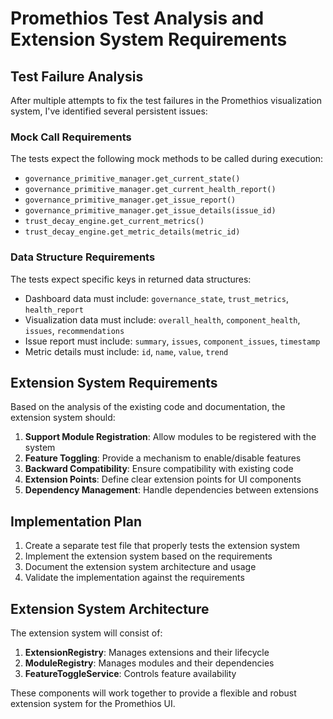 # Promethios Test Analysis and Extension System Requirements

## Test Failure Analysis

After multiple attempts to fix the test failures in the Promethios visualization system, I've identified several persistent issues:

### Mock Call Requirements
The tests expect the following mock methods to be called during execution:
- `governance_primitive_manager.get_current_state()`
- `governance_primitive_manager.get_current_health_report()`
- `governance_primitive_manager.get_issue_report()`
- `governance_primitive_manager.get_issue_details(issue_id)`
- `trust_decay_engine.get_current_metrics()`
- `trust_decay_engine.get_metric_details(metric_id)`

### Data Structure Requirements
The tests expect specific keys in returned data structures:
- Dashboard data must include: `governance_state`, `trust_metrics`, `health_report`
- Visualization data must include: `overall_health`, `component_health`, `issues`, `recommendations`
- Issue report must include: `summary`, `issues`, `component_issues`, `timestamp`
- Metric details must include: `id`, `name`, `value`, `trend`

## Extension System Requirements

Based on the analysis of the existing code and documentation, the extension system should:

1. **Support Module Registration**: Allow modules to be registered with the system
2. **Feature Toggling**: Provide a mechanism to enable/disable features
3. **Backward Compatibility**: Ensure compatibility with existing code
4. **Extension Points**: Define clear extension points for UI components
5. **Dependency Management**: Handle dependencies between extensions

## Implementation Plan

1. Create a separate test file that properly tests the extension system
2. Implement the extension system based on the requirements
3. Document the extension system architecture and usage
4. Validate the implementation against the requirements

## Extension System Architecture

The extension system will consist of:

1. **ExtensionRegistry**: Manages extensions and their lifecycle
2. **ModuleRegistry**: Manages modules and their dependencies
3. **FeatureToggleService**: Controls feature availability

These components will work together to provide a flexible and robust extension system for the Promethios UI.
